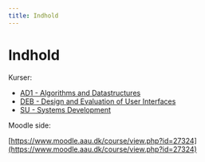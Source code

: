 ```yaml
---
title: Indhold
---
```


# Indhold

Kurser:

* [AD1 - Algorithms and Datastructures](AD1/index.md)
* [DEB - Design and Evaluation of User Interfaces](DEB/index.md)
* [SU - Systems Development](SU/index.md)



Moodle side:

[https://www.moodle.aau.dk/course/view.php?id=27324](https://www.moodle.aau.dk/course/view.php?id=27324)


